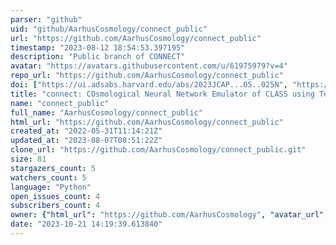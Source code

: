 ```yaml
---
parser: "github"
uid: "github/AarhusCosmology/connect_public"
url: "https://github.com/AarhusCosmology/connect_public"
timestamp: "2023-08-12 18:54:53.397195"
description: "Public branch of CONNECT"
avatar: "https://avatars.githubusercontent.com/u/61975979?v=4"
repo_url: "https://github.com/AarhusCosmology/connect_public"
doi: ["https://ui.adsabs.harvard.edu/abs/2023JCAP...05..025N", "https://ui.adsabs.harvard.edu/abs/2023ascl.soft07061N/abstract"]
title: "connect: COsmological Neural Network Emulator of CLASS using TensorFlow"
name: "connect_public"
full_name: "AarhusCosmology/connect_public"
html_url: "https://github.com/AarhusCosmology/connect_public"
created_at: "2022-05-31T11:14:21Z"
updated_at: "2023-08-07T08:51:22Z"
clone_url: "https://github.com/AarhusCosmology/connect_public.git"
size: 81
stargazers_count: 5
watchers_count: 5
language: "Python"
open_issues_count: 4
subscribers_count: 4
owner: {"html_url": "https://github.com/AarhusCosmology", "avatar_url": "https://avatars.githubusercontent.com/u/61975979?v=4", "login": "AarhusCosmology", "type": "Organization"}
date: "2023-10-21 14:19:39.613840"
---
```

